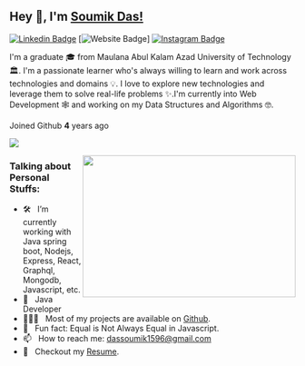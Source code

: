 ## Hey 👋, I'm [Soumik Das!](https://github.com/Soumikdas96)

[![Linkedin Badge](https://img.shields.io/badge/-LinkedIn-0e76a8?style=flat-square&logo=Linkedin&logoColor=white)](https://www.linkedin.com/in/soumik-das-a32220239/)
[![Website Badge](https://img.shields.io/badge/Website-3b5998?style=flat-square&logo=google-chrome&logoColor=white)]
[![Instagram Badge](https://img.shields.io/badge/-Instagram-e4405f?style=flat-square&logo=Instagram&logoColor=white)](https://www.instagram.com/soumikdas__/?fbclid=IwAR1pQwMqruLr5xkAelS5ZCerKSpk7MOpERg8_-bQjfVGco_VjiDVWEWVwBY)

I'm a graduate 🎓 from Maulana Abul Kalam Azad University of Technology 🏛. I'm a passionate learner who's always willing to learn and work across technologies and domains 💡. I love to explore new technologies and leverage them to solve real-life problems ✨.I'm currently into Web Development 🕸️ and working on my Data Structures and Algorithms 🤓.

Joined Github **4** years ago

[![](https://gitwar.herokuapp.com/badge?username=iampavangandhi&label=Gitwar%20Profile%20Score&style=for-the-badge&color=0088cc)](https://gitwar.herokuapp.com/)

<img align="right" height="250" width="375" alt="" src="https://raw.githubusercontent.com/iampavangandhi/iampavangandhi/master/gifs/coder.gif" />

### Talking about Personal Stuffs:

- 🛠 &nbsp; I’m currently working with Java spring boot, Nodejs, Express, React, <br /> Graphql, Mongodb, Javascript, etc.
- 🚀 &nbsp; Java Developer
- 👨🏻‍💻 &nbsp; Most of my projects are available on [Github](https://github.com/Soumikdas96).
- 👾 &nbsp; Fun fact: Equal is Not Always Equal in Javascript.
- 📫 &nbsp; How to reach me: dassoumik1596@gmail.com
- 📝 &nbsp; Checkout my [Resume](https://github.com/Soumikdas96/resume/blob/main/README.md).

